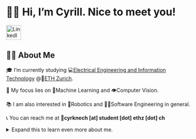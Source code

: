 # 👋😊 Hi, I’m Cyrill. Nice to meet you!

<!---
Social Media Icons
-->
<a href="https://www.linkedin.com/in/cyrill-david-knecht/">
  <img src="https://content.linkedin.com/content/dam/me/business/en-us/amp/brand-site/v2/bg/LI-Bug.svg.original.svg" alt="LinkedIn" width="40" height="40">
</a>

## 🙋‍♂️ About Me
🎓 I’m currently studying 💻[Electrical Engineering and Information Technology](https://ee.ethz.ch/studies/master-s-programmes/main-master.html)
@🏢[ETH Zurich](https://www.ethz.ch/en.html).

🎯 My focus lies on 🧠Machine Learning and 👁️Computer Vision.

📚 I am also interested in 🤖Robotics and 👨‍💻Software Engineering in general.

📞 You can reach me at 📧**cyrknech [at] student [dot] ethz [dot] ch** 


<details>
  <summary> Expand this to learn even more about me.</summary>

## 🔍 Fields of Expertise
![Deep Learning](https://img.shields.io/badge/Deep%20Learning-%23FF6F00.svg?style=for-the-badge&logo=Deep%20Learning&logoColor=white)
![Computer Vision](https://img.shields.io/badge/Computer%20Vision-%23013243.svg?style=for-the-badge&logo=Computer%20Vision&logoColor=white)
![Reinforcement Learning](https://img.shields.io/badge/Reinforcement%20Learning-%23150458.svg?style=for-the-badge&logo=Reinforcement%20Learning&logoColor=white)
![Natural Language Processing](https://img.shields.io/badge/Natural%20Language%20Processing-%23008080.svg?style=for-the-badge&logo=Natural%20Language%20Processing&logoColor=white)
![Software Engineering](https://img.shields.io/badge/Software%20Engineering-%23007ACC.svg?style=for-the-badge&logo=Software%20Engineering&logoColor=white)
![Control Theory](https://img.shields.io/badge/Control%20Theory-%2300599C.svg?style=for-the-badge&logo=Control%20Theory&logoColor=white)

## 🔧 Tech Stack
A list of languages, frameworks, tools etc. that I have used before or am currently using.
Sorted by proficiency. The order within each proficiency category is random.


| 🌟 Proficiency | 🌐 Languages                                                                                                                                                                                                                                                                                                 | 📦 Packages                                                                                                                                                                                                                                                                                                                                                                                                                                                                                                             | 🛠️ Tools                                                                                                                                                                                                                                                                                                                                                                                                                                                                                                                                                                                                                                                                                                                                                                                                             | 🔧 Frameworks                                                                                                   | 💻 IDEs                                                                                                                                                                                                                                                                                                                                                                               | 🖥️ OS                                                                                                                                                                                                                                       |  
|----------------|--------------------------------------------------------------------------------------------------------------------------------------------------------------------------------------------------------------------------------------------------------------------------------------------------------------|-------------------------------------------------------------------------------------------------------------------------------------------------------------------------------------------------------------------------------------------------------------------------------------------------------------------------------------------------------------------------------------------------------------------------------------------------------------------------------------------------------------------------|-----------------------------------------------------------------------------------------------------------------------------------------------------------------------------------------------------------------------------------------------------------------------------------------------------------------------------------------------------------------------------------------------------------------------------------------------------------------------------------------------------------------------------------------------------------------------------------------------------------------------------------------------------------------------------------------------------------------------------------------------------------------------------------------------------------------------|-----------------------------------------------------------------------------------------------------------------|---------------------------------------------------------------------------------------------------------------------------------------------------------------------------------------------------------------------------------------------------------------------------------------------------------------------------------------------------------------------------------------|----------------------------------------------------------------------------------------------------------------------------------------------------------------------------------------------------------------------------------------------|
| 🔥 Proficient  | ![Python](https://img.shields.io/badge/Python-%233776AB.svg?style=for-the-badge&logo=Python&logoColor=white)                                                                                                                                                                                                 | ![Pytorch](https://img.shields.io/badge/Pytorch-%23EE4C2C.svg?style=for-the-badge&logo=Pytorch&logoColor=white) ![Numpy](https://img.shields.io/badge/Numpy-%23013243.svg?style=for-the-badge&logo=Numpy&logoColor=white)                                                                                                                                                                                                                                                                                               | ![Git](https://img.shields.io/badge/Git-%23F05033.svg?style=for-the-badge&logo=Git&logoColor=white) ![GitHub](https://img.shields.io/badge/GitHub-%23121011.svg?style=for-the-badge&logo=GitHub&logoColor=white)                                                                                                                                                                                                                                                                                                                                                                                                                                                                                                                                                                                                      |                                                                                                                 | ![PyCharm](https://img.shields.io/badge/pycharm-143?style=for-the-badge&logo=pycharm&logoColor=black&color=black&labelColor=green) ![Jupyter](https://img.shields.io/badge/Jupyter-%23F37626.svg?style=for-the-badge&logo=Jupyter&logoColor=white) ![Google Colab](https://img.shields.io/badge/Google%20Colab-%23F9AB00.svg?style=for-the-badge&logo=Google%20Colab&logoColor=white) | ![MacOS](https://img.shields.io/badge/macOS-%23999999.svg?style=for-the-badge&logo=macOS&logoColor=white)                                                                                                                                    |
| 💪 Familiar    | ![C++](https://img.shields.io/badge/C++-%2300599C.svg?style=for-the-badge&logo=C%2B%2B&logoColor=white)                                                                                                                                                                                                      | ![Tensorflow](https://img.shields.io/badge/Tensorflow-%23FF6F00.svg?style=for-the-badge&logo=Tensorflow&logoColor=white) ![Keras](https://img.shields.io/badge/Keras-%23D00000.svg?style=for-the-badge&logo=Keras&logoColor=white) ![Pandas](https://img.shields.io/badge/Pandas-%23150458.svg?style=for-the-badge&logo=Pandas&logoColor=white)                                                                                                                                                                         | ![GitHub Actions](https://img.shields.io/badge/github%20actions-%232671E5.svg?style=for-the-badge&logo=githubactions&logoColor=white) ![GitLab](https://img.shields.io/badge/GitLab-%23181717.svg?style=for-the-badge&logo=GitLab&logoColor=white)                                                                                                                                                                                                                                                                                                                                                                                                                                                                                                                                                                    |                                                                                                                 | ![VSCode](https://img.shields.io/badge/VSCode-%23007ACC.svg?style=for-the-badge&logo=Visual%20Studio%20Code&logoColor=white)                                                                                                                                                                                                                                                          | ![Linux](https://img.shields.io/badge/Linux-%23FCC624.svg?style=for-the-badge&logo=Linux&logoColor=black) ![Raspberry Pi](https://img.shields.io/badge/Raspberry%20Pi-%23C51A4A.svg?style=for-the-badge&logo=Raspberry%20Pi&logoColor=white) |
| 🤔 Used Before | ![Dart](https://img.shields.io/badge/Dart-%230175C2.svg?style=for-the-badge&logo=Dart&logoColor=white)  ![C](https://img.shields.io/badge/C-%2300599C.svg?style=for-the-badge&logo=C&logoColor=white) ![Java](https://img.shields.io/badge/Java-%23007396.svg?style=for-the-badge&logo=Java&logoColor=white) | ![Pytorch Lightning](https://img.shields.io/badge/Pytorch%20Lightning-%23FF6F00.svg?style=for-the-badge&logo=Pytorch%20Lightning&logoColor=white) ![Scikit-Learn](https://img.shields.io/badge/Scikit--Learn-%23F7931E.svg?style=for-the-badge&logo=Scikit-Learn&logoColor=white) ![WandB](https://img.shields.io/badge/WandB-%23FFBE00.svg?style=for-the-badge&logo=WandB&logoColor=white) ![Tensorboard](https://img.shields.io/badge/Tensorboard-%23FF6F00.svg?style=for-the-badge&logo=Tensorboard&logoColor=white) | ![Docker](https://img.shields.io/badge/Docker-%232496ED.svg?style=for-the-badge&logo=Docker&logoColor=white) ![NoSQL](https://img.shields.io/badge/NoSQL-%234ea94b.svg?style=for-the-badge&logo=NoSQL&logoColor=white) ![MongoDB](https://img.shields.io/badge/MongoDB-%234ea94b.svg?style=for-the-badge&logo=MongoDB&logoColor=white) ![PostgreSQL](https://img.shields.io/badge/PostgreSQL-%23336791.svg?style=for-the-badge&logo=PostgreSQL&logoColor=white) ![SQLite](https://img.shields.io/badge/SQLite-%23003B57.svg?style=for-the-badge&logo=SQLite&logoColor=white) ![Spark](https://img.shields.io/badge/Spark-%23E25A1C.svg?style=for-the-badge&logo=Apache%20Spark&logoColor=white) ![Hadoop](https://img.shields.io/badge/Hadoop-%23FCC624.svg?style=for-the-badge&logo=Apache%20Hadoop&logoColor=black) | ![Flutter](https://img.shields.io/badge/Flutter-%2302569B.svg?style=for-the-badge&logo=Flutter&logoColor=white) | ![Android Studio](https://img.shields.io/badge/Android%20Studio-%233776AB.svg?style=for-the-badge&logo=Android%20Studio&logoColor=white) ![Xcode](https://img.shields.io/badge/Xcode-%231575F9.svg?style=for-the-badge&logo=Xcode&logoColor=white)                                                                                                                                    | ![Windows](https://img.shields.io/badge/Windows-%230078D6.svg?style=for-the-badge&logo=Windows&logoColor=white)                                                                                                                              |

## 📚 Most Relevant Visited ETH Courses
- [Introduction to Machine Learning](https://www.vorlesungen.ethz.ch/Vorlesungsverzeichnis/lerneinheit.view?lerneinheitId=167629&semkez=2023S&ansicht=LEHRVERANSTALTUNGEN&lang=en)
- [Probabilistic Artificial Intelligence](https://www.vorlesungen.ethz.ch//Vorlesungsverzeichnis/lerneinheit.view?lerneinheitId=147370&semkez=2021W&ansicht=LEHRVERANSTALTUNGEN&lang=en)
- [Deep Learning](https://www.vorlesungen.ethz.ch//Vorlesungsverzeichnis/lerneinheit.view?semkez=2021W&ansicht=ALLE&lerneinheitId=148055&lang=en)
- [Image Analysis and Computer Vision](https://www.vorlesungen.ethz.ch//lerneinheitPre.do?semkez=2021W&lerneinheitId=146800&lang=en)
- [Robot Learning](https://www.vorlesungen.ethz.ch//Vorlesungsverzeichnis/lerneinheit.view?semkez=2022S&ansicht=KATALOGDATEN&lerneinheitId=161281&lang=en)
- [Big Data for Engineers](https://www.vorlesungen.ethz.ch//lerneinheitPre.do?semkez=2018S&lerneinheitId=122247&lang=en)
- [Software Engineering](https://www.vorlesungen.ethz.ch//Vorlesungsverzeichnis/lerneinheit.view?lerneinheitId=136949&semkez=2020S&ansicht=KATALOGDATEN&lang=de)



## 📂 Academic Projects
Projects I have worked on during my studies at ETH Zurich.
In order to respect the privacy of my fellow students, I will not publish any code here.
The projects are listed in chronological order.

### 📚 Course Projects
| Course               | Project                                                                    | Description                                                                                                                                         | 
|----------------------|----------------------------------------------------------------------------|-----------------------------------------------------------------------------------------------------------------------------------------------------|      
| Robot Learning       | ***WalkDog***                                                              | Used the Dreamer Reinforcement Learning algorithm to train a quadruped robot (Unitree Go1) to walk different terrains in the Isaac Gym environment. |  
| Software Engineering | ***No Limit Texas Hold'em Poker***                                         | Developed a multiplayer poker game using C++ and wxWidgets.                                                                                         |      
| Deep Learning        | ***Self-Augmentation Network for Sarcasm Generation with Synthetic Data*** | Made use of GPT-2 to generate synthetic data and fine-tuned Bert for sarcasm detection.                                                             |    

### 🎓 Bachelor Thesis
***Smart Patch Flagship Project:***
Developed a smart patch wearable device to monitor the health of the wearer.
- Working with an IoT platform
- Developing a cross-platform app with Flutter
- Developing a communication interface between the app and the IoT platform and the smart patch using MQTT and BLE in Python

### 👥 Group Project
***Optogenetic stimulation of neuronal networks in vitro***:
Developed a system to stimulate neuronal networks in vitro with light.
- Building an optical setup
- Working in a wet lab
- Python programming

</details>
